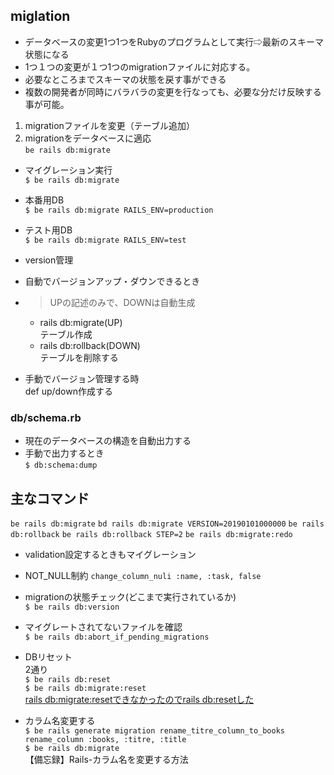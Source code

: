 ## miglation

- データベースの変更1つ1つをRubyのプログラムとして実行⇨最新のスキーマ状態になる
- 1つ１つの変更が１つ1つのmigrationファイルに対応する。
- 必要なところまでスキーマの状態を戻す事ができる
- 複数の開発者が同時にバラバラの変更を行なっても、必要な分だけ反映する事が可能。
 1. migrationファイルを変更（テーブル追加）
 1. migrationをデータベースに適応   
 `be rails db:migrate`

- マイグレーション実行  
`$ be rails db:migrate`

- 本番用DB  
`$ be rails db:migrate RAILS_ENV=production`
- テスト用DB  
`$ be rails db:migrate RAILS_ENV=test `

- version管理  
- 自動でバージョンアップ・ダウンできるとき
 - > UPの記述のみで、DOWNは自動生成 
    - rails db:migrate(UP)  
        テーブル作成
    - rails db:rollback(DOWN)  
        テーブルを削除する
- 手動でバージョン管理する時  
    def up/down作成する


 ### db/schema.rb
- 現在のデータベースの構造を自動出力する
- 手動で出力するとき  
`$ db:schema:dump`

## 主なコマンド
`be rails db:migrate`
`bd rails db:migrate VERSION=20190101000000`
`be rails db:rollback`
`be rails db:rollback STEP=2`
`be rails db:migrate:redo`

- validation設定するときもマイグレーション
- NOT_NULL制約
`change_column_nuli :name, :task, false`

- migrationの状態チェック(どこまで実行されているか)  
`$ be rails db:version`
- マイグレートされてないファイルを確認  
`$ be rails db:abort_if_pending_migrations`

- DBリセット  
2通り  
`$ be rails db:reset`  
`$ be rails db:migrate:reset`  
[rails db:migrate:resetできなかったのでrails db:resetした](https://qiita.com/mom0tomo/items/a252ff8a42eea00f81b1)

- カラム名変更する  
`$ be rails generate migration rename_titre_column_to_books`  
`rename_column :books, :titre, :title`  
`$ be rails db:migrate`  
【備忘録】Rails-カラム名を変更する方法[](https://qiita.com/kaito-chiba/items/723da8627438b67cc02c)


